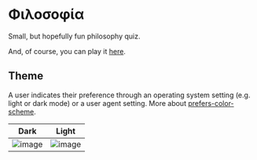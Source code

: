 # Φιλοσοφία
Small, but hopefully fun philosophy quiz.

And, of course, you can play it [here](https://irfandaily.neocities.org/philosophy-quiz).

## Theme
A user indicates their preference through an operating system setting (e.g. light or dark mode) or a user agent setting. More about [prefers-color-scheme](https://developer.mozilla.org/en-US/docs/Web/CSS/@media/prefers-color-scheme).

Dark             |  Light
:-------------------------:|:-------------------------:
![image](https://github.com/irfankurtagic/philosophy-quiz/assets/72319855/489b919a-e26c-41ad-b1b2-35309512e205)  |  ![image](https://github.com/irfankurtagic/philosophy-quiz/assets/72319855/5753d211-84c7-47e4-8936-57ecb3f46d8c)
